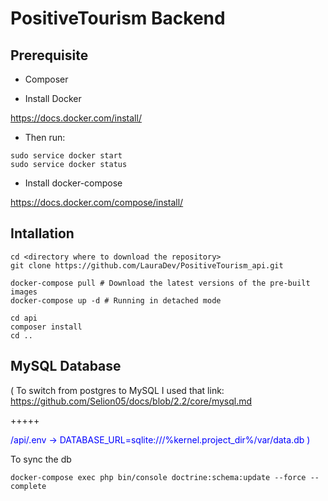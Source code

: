 # PositiveTourism Backend


## Prerequisite

- Composer

- Install Docker

https://docs.docker.com/install/

- Then run:

```
sudo service docker start
sudo service docker status
```

- Install docker-compose

https://docs.docker.com/compose/install/


## Intallation

```
cd <directory where to download the repository>
git clone https://github.com/LauraDev/PositiveTourism_api.git

docker-compose pull # Download the latest versions of the pre-built images
docker-compose up -d # Running in detached mode

cd api
composer install
cd ..

```

## MySQL Database

( To switch from postgres to MySQL I used that link: https://github.com/Selion05/docs/blob/2.2/core/mysql.md

+++++

<span style="color:blue;"> /api/.env -> DATABASE_URL=sqlite:///%kernel.project_dir%/var/data.db ) </span>

To sync the db

```
docker-compose exec php bin/console doctrine:schema:update --force --complete
```
